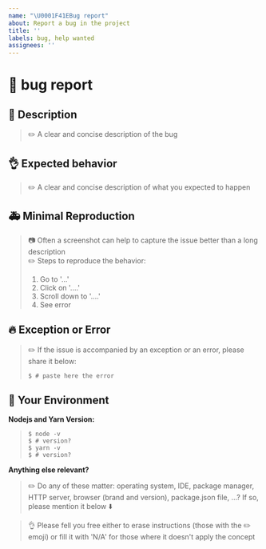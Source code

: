 ```yaml
---
name: "\U0001F41EBug report"
about: Report a bug in the project
title: ''
labels: bug, help wanted
assignees: ''
---
```


# :bug: bug report

## :pencil: Description
>:pencil2: A clear and concise description of the bug

## :ok_hand: Expected behavior
>:pencil2: A clear and concise description of what you expected to happen

## :ambulance: Minimal Reproduction
>:camera: Often a screenshot can help to capture the issue better than a long description  
>:pencil2: Steps to reproduce the behavior:
>
> 1. Go to '...'
> 2. Click on '....'
> 3. Scroll down to '....'
> 4. See error

## 🔥 Exception or Error
>:pencil2: If the issue is accompanied by an exception or an error, please share it below:
>
>~~~console
>$ # paste here the error
>~~~

## :wrench: Your Environment

**Nodejs and Yarn Version:**
>~~~console
>$ node -v
>$ # version?
>$ yarn -v 
>$ # version?
>~~~

**Anything else relevant?**
>:pencil2: Do any of these matter: operating system, IDE, package manager, HTTP server, browser (brand and version), package.json file, ...? If so, please mention it below :arrow_down:

>:ok_hand: Please fell you free either to erase instructions (those with the :pencil2: emoji) or fill it with 'N/A' for those where it doesn't apply the concept